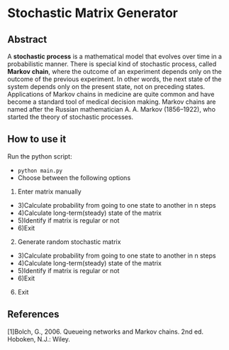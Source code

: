 # Stochastic Matrix Generator
## Abstract
A <b>stochastic process</b> is a mathematical model that evolves over time in a probabilistic manner. There is special kind of stochastic process, called <b>Markov chain</b>, where the outcome of an experiment depends only on the outcome of the previous experiment. In other words, the next state of the system depends only on the present state, not on preceding states. Applications of Markov chains in medicine are quite common and have become a standard tool of medical decision making. Markov chains are named after the Russian mathematician A. A. Markov (1856–1922), who started the theory of stochastic processes.
## How to use it
Run the python script:
- `python main.py`
- Choose between the following options
1. Enter matrix manually
  - 3)Calculate probability from going to one state to another in n steps
  - 4)Calculate long-term(steady) state of the matrix
  - 5)Identify if matrix is regular or not
  - 6)Exit

2. Generate random stochastic matrix
  - 3)Calculate probability from going to one state to another in n steps
  - 4)Calculate long-term(steady) state of the matrix
  - 5)Identify if matrix is regular or not
  - 6)Exit

6. Exit

## References
[1]Bolch, G., 2006. Queueing networks and Markov chains. 2nd ed. Hoboken, N.J.: Wiley.
